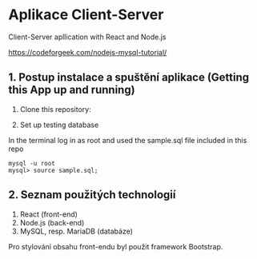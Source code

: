 # Aplikace Client-Server
Client-Server apllication with React and Node.js

https://codeforgeek.com/nodejs-mysql-tutorial/

## 1. Postup instalace a spuštění aplikace (Getting this App up and running)

1. Clone this repository:

2. Set up testing database

In the terminal log in as root and used the sample.sql file included in this repo

```
mysql -u root
mysql> source sample.sql;
```

## 2. Seznam použitých technologií

1. React (front-end)
2. Node.js (back-end)
3. MySQL, resp. MariaDB (databáze)

Pro stylování obsahu front-endu byl použit framework Bootstrap.
